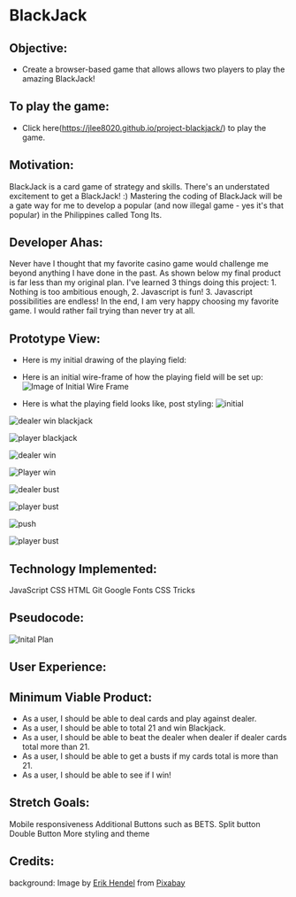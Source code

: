 # BlackJack

## Objective:
  - Create a browser-based game that allows allows two players to play the amazing BlackJack!

## To play the game:
- Click here(https://jlee8020.github.io/project-blackjack/) to play the game.

## Motivation:
BlackJack is a card game of strategy and skills. There's an understated excitement to get a BlackJack! :) Mastering the coding of BlackJack will be a gate way for me to develop a popular (and now illegal game - yes it's that popular) in the Philippines called Tong Its.

## Developer Ahas:
Never have I thought that my favorite casino game would challenge me beyond anything I have done in the past. As shown below my final product is far less than my original plan. I've learned 3 things doing this project: 1. Nothing is too ambitious enough, 2. Javascript is fun! 3. Javascript possibilities are endless! In the end, I am very happy choosing my favorite game. I would rather fail trying than never try at all. 

## Prototype View:
- Here is my initial drawing of the playing field:


- Here is an initial wire-frame of how the playing field will be set up:
![Image of Initial Wire Frame](https://github.com/jlee8020/project-blackjack/blob/master/Screen%20Shot%202020-02-07%20at%202.17.51%20PM.png?raw=true)

- Here is what the playing field looks like, post styling:
![initial](https://github.com/jlee8020/project-blackjack/blob/master/Screen%20Shot%202020-02-18%20at%208.44.24%20PM.png)

![dealer win blackjack](https://github.com/jlee8020/project-blackjack/blob/master/Screen%20Shot%202020-02-18%20at%208.51.37%20PM.png)

![player blackjack](https://github.com/jlee8020/project-blackjack/blob/master/Screen%20Shot%202020-02-22%20at%2012.05.09%20PM.png)

![dealer win](https://github.com/jlee8020/project-blackjack/blob/master/Screen%20Shot%202020-02-18%20at%208.45.09%20PM.png)

![Player win](https://github.com/jlee8020/project-blackjack/blob/master/Screen%20Shot%202020-02-22%20at%2012.12.19%20PM.png)

![dealer bust](https://github.com/jlee8020/project-blackjack/blob/master/Screen%20Shot%202020-02-18%20at%208.42.15%20PM.png)

![player bust](https://github.com/jlee8020/project-blackjack/blob/master/Screen%20Shot%202020-02-22%20at%201.07.20%20PM.png)

![push](https://github.com/jlee8020/project-blackjack/blob/master/Screen%20Shot%202020-02-22%20at%2012.04.24%20PM.png)

![player bust](https://github.com/jlee8020/project-blackjack/blob/master/Screen%20Shot%202020-02-22%20at%2012.12.39%20PM.png)



## Technology Implemented:
JavaScript
CSS
HTML
Git
Google Fonts
CSS Tricks



## Pseudocode:
![Inital Plan](https://github.com/jlee8020/project-blackjack/blob/master/IMG_4676.jpg)

## User Experience:


## Minimum Viable Product:
- As a user, I should be able to deal cards and play against dealer.
- As a user, I should be able to total 21 and win Blackjack.
- As a user, I should be able to beat the dealer when dealer if dealer cards total more than 21.
- As a user, I should be able to get a busts if my cards total is more than 21.
- As a user, I should be able to see if I win!

## Stretch Goals:
Mobile responsiveness
Additional Buttons such as BETS.
Split button
Double Button
More styling and theme


## Credits:
background: Image by <a href="https://pixabay.com/users/ehendel-3813878/?utm_source=link-attribution&amp;utm_medium=referral&amp;utm_campaign=image&amp;utm_content=2339481">Erik Hendel</a> from <a href="https://pixabay.com/?utm_source=link-attribution&amp;utm_medium=referral&amp;utm_campaign=image&amp;utm_content=2339481">Pixabay</a>

